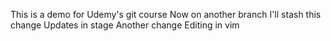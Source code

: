 This is a demo for Udemy's git course
Now on another branch
I'll stash this change
Updates in stage
Another change
Editing in vim
